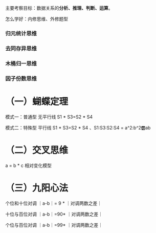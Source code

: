 
主要考察目标：数据关系的**分析、推理、判断、运算**。

怎么学好：内修思维、外修题型

### 归元统计思维

### 去同存异思维

### 木桶归一思维

### 因子份数思维


# （一）蝴蝶定理

模式一：普通型 无平行线 S1 * S3=S2 * S4

模式二：特殊型 平行线 S1 * S3=S2 * S4 、S1:S3:S2:S4 = a^2:b^2:ab:ab

# （二）交叉思维

a = b * c 相对变化模型

# （三）九阳心法

个位和十位对调 ｜a-b｜= 9 * ｜对调两数之差｜

十位与百位对调 ｜a-b｜=90* ｜对调两数之差｜

个位与百位对调 ｜a-b｜=99* ｜对调两数之差｜





 

